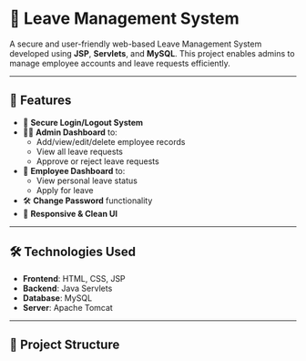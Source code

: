 # 🌿 Leave Management System

A secure and user-friendly web-based Leave Management System developed using **JSP**, **Servlets**, and **MySQL**. This project enables admins to manage employee accounts and leave requests efficiently.

---

## 🚀 Features

- 🔐 **Secure Login/Logout System**
- 🧑‍💼 **Admin Dashboard** to:
  - Add/view/edit/delete employee records
  - View all leave requests
  - Approve or reject leave requests
- 🧑 **Employee Dashboard** to:
  - View personal leave status
  - Apply for leave
- 🛠️ **Change Password** functionality
- 🧾 **Responsive & Clean UI**

---

## 🛠️ Technologies Used

- **Frontend**: HTML, CSS, JSP
- **Backend**: Java Servlets
- **Database**: MySQL
- **Server**: Apache Tomcat

---

## 📁 Project Structure

